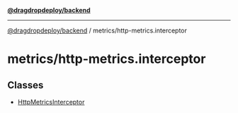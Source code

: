 [**@dragdropdeploy/backend**](../../README.md)

***

[@dragdropdeploy/backend](../../README.md) / metrics/http-metrics.interceptor

# metrics/http-metrics.interceptor

## Classes

- [HttpMetricsInterceptor](classes/HttpMetricsInterceptor.md)
